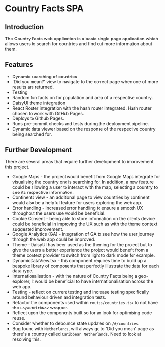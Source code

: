 # Country Facts SPA

## Introduction
The Country Facts web application is a basic single page application which allows users to search for countries and find out more information about them.

## Features
- Dynamic searching of countries
- 'Did you mean?' view to navigate to the correct page when one of more results are returned.
- Testing
- Random fun facts on for population and area of a respective country.
- DaisyUI theme integration
- React Router integration with the hash router integrated. Hash router chosen to work with GitHub Pages. 
- Deploys to Github Pages.
- Runs pre-commit checks and tests during the deployment pipeline.
- Dynamic data viewer based on the response of the respective country being searched for.

## Further Development
There are several areas that require further development to improvement this project.
- Google Maps - the project would benefit from Google Maps integrate for visualising the country one is searching for. In addition, a new feature could be allowing a user to interact with the map, selecting a country to see its respective information.
- Continents view - an additional page to view countries by continent would also be a helpful feature for users exploring the web app.
- Error handling - increased error handling to ensure a smooth UX throughout the users use would be beneficial.
- Cookie Consent - being able to store information on the clients device could be beneficial in improving the UX such as with the theme context suggested improvement.
- Google Analytics (GA) - integration of GA to see how the user journey through the web app could be improved.
- Theme - DaisyUI has been used as the theming for the project but to give the users a better experience the project would benefit from a theme context provider to switch from light to dark mode for example.
- DynamicDataView.tsx - this component requires time to build up a bespoke library of components that perfectly illustrate the data for each data type.
- Internationalisation - with the nature of Country Facts being a geo-explorer, it would be beneficial to have internationalisation across the web app.
- Testing - reflect on current testing and increase testing specifically around behaviour driven and integration tests.
- Refactor the components used within `routes/countries.tsx` to not have the `LayoutWithNav` wrapper.
- Reflect upon the components built so for an look for optimising code reuse.
- Consider whether to debounce state updates on `/#/countries`.
- Bug found with `Netherlands`, will always go to 'Did you mean' page as there's a country called `Caribbean Netherlands`. Need to look at resolving this.
